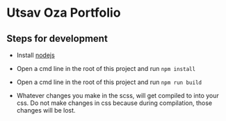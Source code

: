 # Utsav Oza Portfolio

## Steps for development

* Install [nodejs](https://nodejs.org/en/)

* Open a cmd line in the root of this project and run `npm install`

* Open a cmd line in the root of this project and run `npm run build`

* Whatever changes you make in the scss, will get compiled to into your css. Do not make changes in css because during compilation, those changes will be lost.
